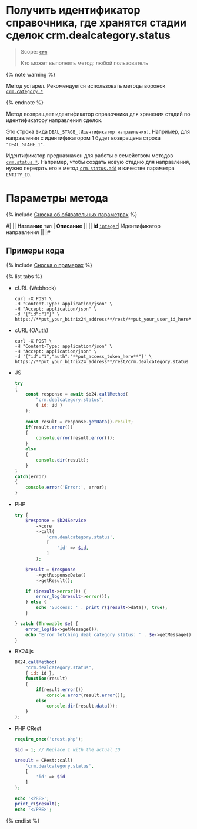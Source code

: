 # Получить идентификатор справочника, где хранятся стадии сделок crm.dealcategory.status

> Scope: [`crm`](../../../scopes/permissions.md)
>
> Кто может выполнять метод: любой пользователь

{% note warning %}

Метод устарел. Рекомендуется использовать методы воронок [`crm.category.*`](../../universal/category/index.md)

{% endnote %}

Метод возвращает идентификатор справочника для хранения стадий по идентификатору направления сделок.

Это строка вида `DEAL_STAGE_[Идентификатор направления]`. Например, для направления с идентификатором 1 будет возвращена строка `"DEAL_STAGE_1"`.

Идентификатор предназначен для работы с семейством методов [`crm.status.*`](.). Например, чтобы создать новую стадию для направления, нужно передать его в метод [`crm.status.add`](../../status/crm-status-add.md) в качестве параметра `ENTITY_ID`.

# Параметры метода

{% include [Сноска об обязательных параметрах](../../../../_includes/required.md) %}

#|
|| **Название**
`тип` | **Описание** ||
|| **id** 
[`integer`](../../../data-types.md)| Идентификатор направления ||
|#

## Примеры кода

{% include [Сноска о примерах](../../../../_includes/examples.md) %}

{% list tabs %}

- cURL (Webhook)

    ```http
    curl -X POST \
    -H "Content-Type: application/json" \
    -H "Accept: application/json" \
    -d '{"id":"1"}' \
    https://**put_your_bitrix24_address**/rest/**put_your_user_id_here**/**put_your_webhook_here**/crm.dealcategory.status
    ```

- cURL (OAuth)

    ```http
    curl -X POST \
    -H "Content-Type: application/json" \
    -H "Accept: application/json" \
    -d '{"id":"1","auth":"**put_access_token_here**"}' \
    https://**put_your_bitrix24_address**/rest/crm.dealcategory.status
    ```

- JS


    ```js
    try
    {
    	const response = await $b24.callMethod(
    		"crm.dealcategory.status",
    		{ id: id }
    	);
    	
    	const result = response.getData().result;
    	if(result.error())
    	{
    		console.error(result.error());
    	}
    	else
    	{
    		console.dir(result);
    	}
    }
    catch(error)
    {
    	console.error('Error:', error);
    }
    ```

- PHP


    ```php
    try {
        $response = $b24Service
            ->core
            ->call(
                'crm.dealcategory.status',
                [
                    'id' => $id,
                ]
            );
    
        $result = $response
            ->getResponseData()
            ->getResult();
    
        if ($result->error()) {
            error_log($result->error());
        } else {
            echo 'Success: ' . print_r($result->data(), true);
        }
    
    } catch (Throwable $e) {
        error_log($e->getMessage());
        echo 'Error fetching deal category status: ' . $e->getMessage();
    }
    ```

- BX24.js

    ```js
    BX24.callMethod(
        "crm.dealcategory.status",
        { id: id },
        function(result)
        {
            if(result.error())
                console.error(result.error());
            else
                console.dir(result.data());
        }
    );
    ```

- PHP CRest

    ```php
    require_once('crest.php');

    $id = 1; // Replace 1 with the actual ID

    $result = CRest::call(
        'crm.dealcategory.status',
        [
            'id' => $id
        ]
    );

    echo '<PRE>';
    print_r($result);
    echo '</PRE>';
    ```

{% endlist %}